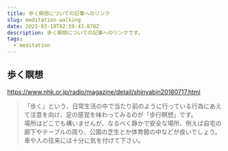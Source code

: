 ```yaml
---
title: 歩く瞑想についての記事へのリンク
slug: meditation-walking
date: 2021-03-10T02:59:43.878Z
description: 歩く瞑想についての記事へのリンクです。
tags:
  - meditation
---
```

## 歩く瞑想
<https://www.nhk.or.jp/radio/magazine/detail/shinyabin20180717.html>

>「歩く」という、日常生活の中で当たり前のように行っている行為にあえて注意を向け、足の感覚を味わってみるのが「歩行瞑想」です。  
場所はどこでも構いませんが、なるべく静かで安全な場所、例えば自宅の廊下やテーブルの周り、公園の芝生とか体育館の中などが良いでしょう。  
車や人の往来には十分に気を付けて下さい。